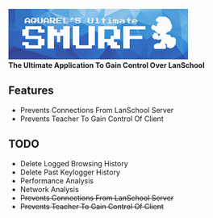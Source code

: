 ![Smurf Ultimate](https://raw.githubusercontent.com/AquarelMc/SmurfUltimate/master/Resources/splashScreen.gif)\
**The Ultimate Application To Gain Control Over LanSchool**

Features
------------
- Prevents Connections From LanSchool Server
- Prevents Teacher To Gain Control Of Client

TODO
------------
- Delete Logged Browsing History
- Delete Past Keylogger History
- Performance Analysis
- Network Analysis
- ~~Prevents Connections From LanSchool Server~~
- ~~Prevents Teacher To Gain Control Of Client~~
